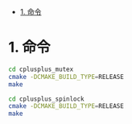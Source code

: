 <!-- TOC -->

- [1. 命令](#1-命令)

<!-- /TOC -->

<a id="markdown-1-命令" name="1-命令"></a>
# 1. 命令



```bash
cd cplusplus_mutex
cmake -DCMAKE_BUILD_TYPE=RELEASE
make

cd cplusplus_spinlock
cmake -DCMAKE_BUILD_TYPE=RELEASE
make
```
